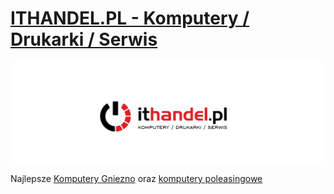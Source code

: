# [ITHANDEL.PL - Komputery / Drukarki / Serwis](https://ithandel.pl)

![ITHANDEL.PL - Komputery / Drukarki / Serwis](/profile/logo.jpg "ithandel.pl")

Najlepsze [Komputery Gniezno](https://itpartner.pl) oraz [komputery poleasingowe](https://itpartner.pl)
